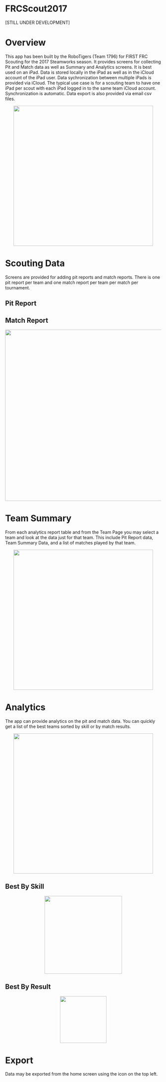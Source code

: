 # FRCScout2017

[STILL UNDER DEVELOPMENT]

# Overview

This app has been built by the RoboTigers (Team 1796) for FIRST FRC Scouting for the 2017 Steamworks season. It provides screens for collecting Pit and Match data as well as Summary and Analytics screens. It is best used on an iPad. Data is stored locally in the iPad as well as in the iCloud account of the iPad user. Data sychronization between multiple iPads is provided via iCloud. The typical use case is for a scouting team to have one iPad per scout with each iPad logged in to the same team iCloud account. Synchronization is automatic. Data export is also provided via email csv files.

<p align="center">
<img src="https://cloud.githubusercontent.com/assets/16652800/23657073/694051c8-030a-11e7-83da-2f2b8e42501f.png" align="center" height="450">
</p>

# Scouting Data

Screens are provided for adding pit reports and match reports. There is one pit report per team and one match report per team per match per tournament. 

## Pit Report

## Match Report

<p align="center">
<img src="https://cloud.githubusercontent.com/assets/16652800/23657091/75ed50ec-030a-11e7-870a-774caf4a74af.png" align="center" height="550">
</p>

# Team Summary

From each analytics report table and from the Team Page you may select a team and look at the data just for that team. This include Pit Report data, Team Summary Data, and a list of matches played by that team.

<p align="center">
<img src="https://cloud.githubusercontent.com/assets/16652800/23657788/d4d06542-030d-11e7-970d-e84add96eba4.png" align="center" height="450">
</p>

# Analytics

The app can provide analytics on the pit and match data. You can quickly get a list of the best teams sorted by skill or by match results.

<p align="center">
<img src="https://cloud.githubusercontent.com/assets/16652800/23657776/cbef23be-030d-11e7-9dd4-107abdd9e259.png" align="center" height="450">
</p>

## Best By Skill

<p align="center">
<img src="https://cloud.githubusercontent.com/assets/16652800/23657778/cf1d7266-030d-11e7-969b-1b3a2db66f6c.png" align="center" height="250">
</p>

## Best By Result

<p align="center">
<img src="https://cloud.githubusercontent.com/assets/16652800/23657787/d205ff7a-030d-11e7-9f81-e77124bd13c2.png" align="center" height="150">
</p>

# Export

Data may be exported from the home screen using the icon on the top left.


